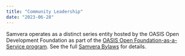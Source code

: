 ```yaml
---
title: "Community Leadership"
date: "2023-06-28"
---
```


Samvera operates as a distinct series entity hosted by the OASIS Open Development Foundation as part of the [OASIS Open Foundation-as-a-Service program](https://www.oasis-open.org/policies-guidelines/foundation-as-a-service). See the full [Samvera Bylaws](https://samvera.atlassian.net/wiki/spaces/samvera/pages/1387986974/Samvera+Bylaws) for details.

